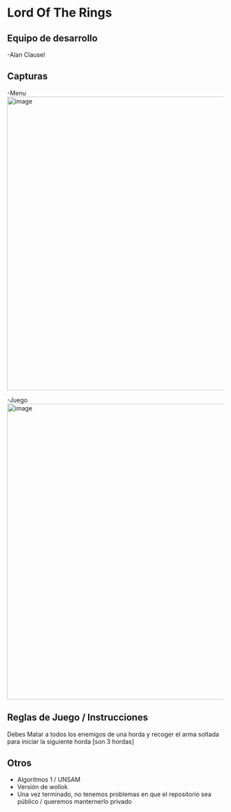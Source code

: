 # Lord Of The Rings

## Equipo de desarrollo

-Alan Clausel

## Capturas

-Menu
<img width="681" alt="image" src="https://user-images.githubusercontent.com/90023329/197850201-ac633b06-43b3-45ab-bf9b-44c597eb52a8.png">

-Juego
<img width="686" alt="image" src="https://user-images.githubusercontent.com/90023329/197850297-3169ba73-21bd-4b50-a915-703c7b9af8a9.png">


## Reglas de Juego / Instrucciones

Debes Matar a todos los enemigos de una horda y recoger el arma soltada para iniciar la siguiente horda [son 3 hordas]

## Otros

- Algoritmos 1 / UNSAM
- Versión de wollok
- Una vez terminado, no tenemos problemas en que el repositorio sea público / queremos manternerlo privado

